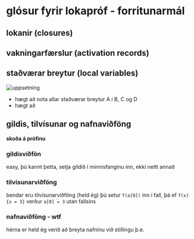 # glósur fyrir lokapróf - forritunarmál

## lokanir (closures)

## vakningarfærslur (activation records)

## staðværar breytur (local variables)
![uppsetning](./pics/locals.excalidraw.png)

* hægt að nota allar staðværar breytur A í B, C og D
* hægt að 

## gildis, tilvísunar og nafnaviðföng
**skoða á prófinu**

### gildisviðfön
easy, þú kannt þetta, setja gildið í minnisfanginu inn, ekki neitt annað

### tilvísunarviðföng
bendar eru tilvísunarviðföng (held ég) þú setur `f(a[0])` inn í fall, þá ef `f(x) {x = 3}` verður `a[0] = 3` utan fallsins 

### nafnaviðföng - wtf
hérna er held ég verið að breyta nafninu við stillingu þ.e. 